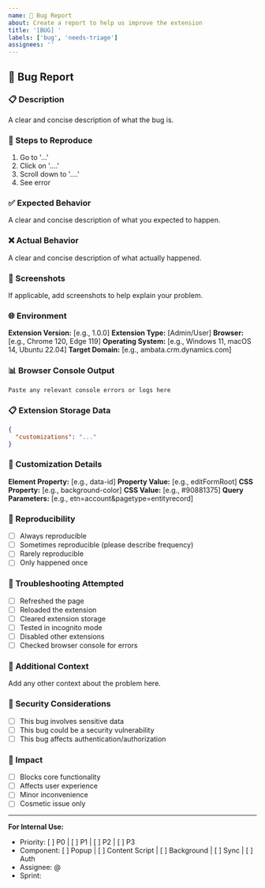 ```yaml
---
name: 🐛 Bug Report
about: Create a report to help us improve the extension
title: '[BUG] '
labels: ['bug', 'needs-triage']
assignees: ''
---
```


## 🐛 Bug Report

### 📋 Description
A clear and concise description of what the bug is.

### 🔄 Steps to Reproduce
1. Go to '...'
2. Click on '....'
3. Scroll down to '....'
4. See error

### ✅ Expected Behavior
A clear and concise description of what you expected to happen.

### ❌ Actual Behavior
A clear and concise description of what actually happened.

### 📸 Screenshots
If applicable, add screenshots to help explain your problem.

### 🌐 Environment
**Extension Version:** [e.g., 1.0.0]
**Extension Type:** [Admin/User]
**Browser:** [e.g., Chrome 120, Edge 119]
**Operating System:** [e.g., Windows 11, macOS 14, Ubuntu 22.04]
**Target Domain:** [e.g., ambata.crm.dynamics.com]

### 📊 Browser Console Output
```
Paste any relevant console errors or logs here
```

### 📋 Extension Storage Data
<!-- If relevant, paste extension storage data (remove sensitive info) -->
```json
{
  "customizations": "..."
}
```

### 🔧 Customization Details
**Element Property:** [e.g., data-id]
**Property Value:** [e.g., editFormRoot]
**CSS Property:** [e.g., background-color]
**CSS Value:** [e.g., #90881375]
**Query Parameters:** [e.g., etn=account&pagetype=entityrecord]

### 🔄 Reproducibility
- [ ] Always reproducible
- [ ] Sometimes reproducible (please describe frequency)
- [ ] Rarely reproducible
- [ ] Only happened once

### 🧪 Troubleshooting Attempted
- [ ] Refreshed the page
- [ ] Reloaded the extension
- [ ] Cleared extension storage
- [ ] Tested in incognito mode
- [ ] Disabled other extensions
- [ ] Checked browser console for errors

### 📝 Additional Context
Add any other context about the problem here.

### 🔐 Security Considerations
- [ ] This bug involves sensitive data
- [ ] This bug could be a security vulnerability
- [ ] This bug affects authentication/authorization

### 🎯 Impact
- [ ] Blocks core functionality
- [ ] Affects user experience
- [ ] Minor inconvenience
- [ ] Cosmetic issue only

---

**For Internal Use:**
- Priority: [ ] P0 | [ ] P1 | [ ] P2 | [ ] P3
- Component: [ ] Popup | [ ] Content Script | [ ] Background | [ ] Sync | [ ] Auth
- Assignee: @
- Sprint: